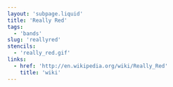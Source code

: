 ```yaml
---
layout: 'subpage.liquid'
title: 'Really Red'
tags:
  - 'bands'
slug: 'reallyred'
stencils:
  - 'really_red.gif'
links:
  - href: 'http://en.wikipedia.org/wiki/Really_Red'
    title: 'wiki'
---
```

